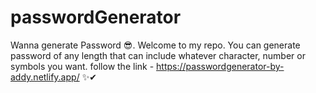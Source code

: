 # passwordGenerator
Wanna generate Password 😎.
Welcome to my repo. You can generate password of any length that can include whatever character, number or symbols you want.
follow the link - https://passwordgenerator-by-addy.netlify.app/ 
✨✔
